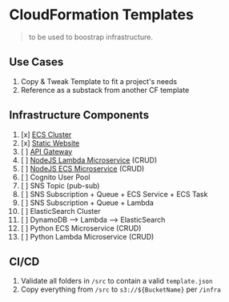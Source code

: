 # CloudFormation Templates

> to be used to boostrap infrastructure.

## Use Cases

1. Copy & Tweak Template to fit a project's needs
2. Reference as a substack from another CF template

## Infrastructure Components

1. [x] [ECS Cluster](src/ecs-cluster)
2. [x] [Static Website](src/static-website)
3. [ ] [API Gateway](src/api-gateway)
4. [ ] [NodeJS Lambda Microservice](src/nodejs-lambda-microservice) (CRUD)
5. [ ] [NodeJS ECS Microservice](src/nodejs-ecs-microservice) (CRUD)
6. [ ] Cognito User Pool
7.  [ ] SNS Topic (pub-sub)
8.  [ ] SNS Subscription + Queue + ECS Service + ECS Task
9.  [ ] SNS Subscription + Queue + Lambda
10. [ ] ElasticSearch Cluster
11. [ ] DynamoDB --> Lambda --> ElasticSearch
12. [ ] Python ECS Microservice (CRUD)
13. [ ] Python Lambda Microservice (CRUD)

## CI/CD

1. Validate all folders in `/src` to contain a valid `template.json`
2. Copy everything from `/src` to `s3://${BucketName}` per `/infra`
